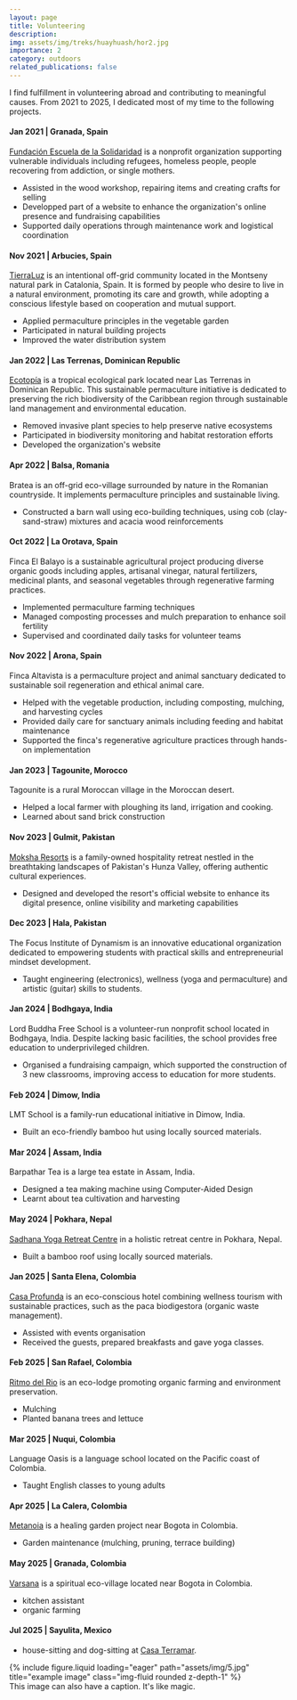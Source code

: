 ```yaml
---
layout: page
title: Volunteering
description:
img: assets/img/treks/huayhuash/hor2.jpg
importance: 2
category: outdoors
related_publications: false
---
```



I find fulfillment in volunteering abroad and contributing to meaningful causes. From 2021 to 2025, I dedicated most of my time to the following projects.


#### Jan 2021 | Granada, Spain

[Fundación Escuela de la Solidaridad](https://www.escuelasolidaridad.org/) is a nonprofit organization supporting vulnerable individuals including refugees, homeless people, people recovering from addiction, or single mothers.

- Assisted in the wood workshop, repairing items and creating crafts for selling
- Developped part of a website to enhance the organization's online presence and fundraising capabilities
- Supported daily operations through maintenance work and logistical coordination

#### Nov 2021 | Arbucies, Spain

[TierraLuz](https://www.tierraluz.es/) is an intentional off-grid community located in the Montseny natural park in Catalonia, Spain. It is formed by people who desire to live in a natural environment, promoting its care and growth, while adopting a conscious lifestyle based on cooperation and mutual support.

- Applied permaculture principles in the vegetable garden
- Participated in natural building projects
- Improved the water distribution system


#### Jan 2022 | Las Terrenas, Dominican Republic

[Ecotopía](http://www.ecotopia-dr.com/) is a tropical ecological park located near Las Terrenas in Dominican Republic. This sustainable permaculture initiative is dedicated to preserving the rich biodiversity of the Caribbean region through sustainable land management and environmental education.

- Removed invasive plant species to help preserve native ecosystems
- Participated in biodiversity monitoring and habitat restoration efforts
- Developed the organization's website

#### Apr 2022 | Balsa, Romania

Bratea is an off-grid eco-village surrounded by nature in the Romanian countryside. It implements permaculture principles and sustainable living.

- Constructed a barn wall using eco-building techniques, using cob (clay-sand-straw) mixtures and acacia wood reinforcements

#### Oct 2022 | La Orotava, Spain

Finca El Balayo is a sustainable agricultural project producing diverse organic goods including apples, artisanal vinegar, natural fertilizers, medicinal plants, and seasonal vegetables through regenerative farming practices.

- Implemented permaculture farming techniques
- Managed composting processes and mulch preparation to enhance soil fertility
- Supervised and coordinated daily tasks for volunteer teams


#### Nov 2022 | Arona, Spain

Finca Altavista is a permaculture project and animal sanctuary dedicated to sustainable soil regeneration and ethical animal care.

- Helped with the vegetable production, including composting, mulching, and harvesting cycles
- Provided daily care for sanctuary animals including feeding and habitat maintenance
- Supported the finca's regenerative agriculture practices through hands-on implementation


#### Jan 2023 | Tagounite, Morocco

Tagounite is a rural Moroccan village in the Moroccan desert.

- Helped a local farmer with ploughing its land, irrigation and cooking.
- Learned about sand brick construction

#### Nov 2023 | Gulmit, Pakistan

[Moksha Resorts](https://moksharesortshunza.com/) is a family-owned hospitality retreat nestled in the breathtaking landscapes of Pakistan's Hunza Valley, offering authentic cultural experiences.

- Designed and developed the resort's official website to enhance its digital presence, online visibility and marketing capabilities


#### Dec 2023 | Hala, Pakistan

The Focus Institute of Dynamism is an innovative educational organization dedicated to empowering students with practical skills and entrepreneurial mindset development.

- Taught engineering (electronics), wellness (yoga and permaculture) and artistic (guitar) skills to students.


#### Jan 2024 | Bodhgaya, India

Lord Buddha Free School is a volunteer-run nonprofit school located in Bodhgaya, India. Despite lacking basic facilities, the school provides free education to underprivileged children. 

- Organised a fundraising campaign, which supported the construction of 3 new classrooms, improving access to education for more students.


#### Feb 2024 | Dimow, India

LMT School is a family-run educational initiative in Dimow, India. 

- Built an eco-friendly bamboo hut using locally sourced materials.


#### Mar 2024 | Assam, India

Barpathar Tea is a large tea estate in Assam, India. 

- Designed a tea making machine using Computer-Aided Design
- Learnt about tea cultivation and harvesting


#### May 2024 | Pokhara, Nepal

[Sadhana Yoga Retreat Centre](https://www.sadhanayogaretreat.com/) in a holistic retreat centre in Pokhara, Nepal.

- Built a bamboo roof using locally sourced materials.


#### Jan 2025 | Santa Elena, Colombia

[Casa Profunda](https://www.casaprofunda.com/) is an eco-conscious hotel combining wellness tourism with sustainable practices, such as the paca biodigestora (organic waste management).

- Assisted with events organisation
- Received the guests, prepared breakfasts and gave yoga classes.


#### Feb 2025 | San Rafael, Colombia

[Ritmo del Rio](https://www.ritmodelrio.com/) is an eco-lodge promoting organic farming and environment preservation.

- Mulching
- Planted banana trees and lettuce



#### Mar 2025 | Nuqui, Colombia

Language Oasis is a language school located on the Pacific coast of Colombia.

- Taught English classes to young adults


#### Apr 2025 | La Calera, Colombia

[Metanoia](https://www.metanoiagardens.com/) is a healing garden project near Bogota in Colombia.

- Garden maintenance (mulching, pruning, terrace building)


#### May 2025 | Granada, Colombia

[Varsana](https://varsana.com/) is a spiritual eco-village located near Bogota in Colombia.

- kitchen assistant
- organic farming

#### Jul 2025 | Sayulita, Mexico

- house-sitting and dog-sitting at [Casa Terramar](https://casaterramarsayulita.com/).


<!-- 

#### Jul 2011 | London, UK

- shop assistant at [Sue Ryder Care](https://www.sueryder.org/) charity shop. 

-->



<div class="row">
    <div class="col-sm mt-3 mt-md-0">
        {% include figure.liquid loading="eager" path="assets/img/5.jpg" title="example image" class="img-fluid rounded z-depth-1" %}
    </div>
</div>
<div class="caption">
    This image can also have a caption. It's like magic.
</div>

